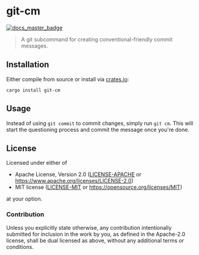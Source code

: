 # git-cm

[![docs_master_badge]][docs_master_url]

> A git subcommand for creating conventional-friendly commit messages.

## Installation

Either compile from source or install via [crates.io](https://crates.io):

```text
cargo install git-cm
```

## Usage

Instead of using `git commit` to commit changes, simply run `git cm`. This will start the questioning process and commit the message once you're done.

## License

Licensed under either of

- Apache License, Version 2.0 ([LICENSE-APACHE](LICENSE-APACHE) or
  https://www.apache.org/licenses/LICENSE-2.0)
- MIT license ([LICENSE-MIT](LICENSE-MIT) or https://opensource.org/licenses/MIT)

at your option.

### Contribution

Unless you explicitly state otherwise, any contribution intentionally submitted
for inclusion in the work by you, as defined in the Apache-2.0 license, shall be
dual licensed as above, without any additional terms or conditions.

[docs_master_badge]: https://img.shields.io/badge/docs.rs-master-green
[docs_master_url]: https://<username>.github.io/<reponame>
